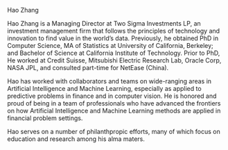 Hao Zhang

Hao Zhang is a Managing Director at Two Sigma Investments LP, an investment management firm that follows the principles of technology and innovation to find value in the world’s data. Previously, he obtained PhD in Computer Science, MA of Statistics at University of California, Berkeley; and Bachelor of Science at California Institute of Technology. Prior to PhD, He worked at Credit Suisse, Mitsubishi Electric Research Lab, Oracle Corp, NASA JPL, and consulted part-time for NetEase (China).

Hao has worked with collaborators and teams on wide-ranging areas in Artificial Intelligence and Machine Learning, especially as applied to predictive problems in finance and in computer vision. He is honored and proud of being in a team of professionals who have advanced the frontiers on how Artificial Intelligence and Machine Learning methods are applied in financial problem settings. 

Hao serves on a number of philanthpropic efforts, many of which focus on education and research among his alma maters. 
